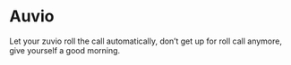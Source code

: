 # Auvio

Let your zuvio roll the call automatically, don’t get up for roll call anymore, give yourself a good morning.